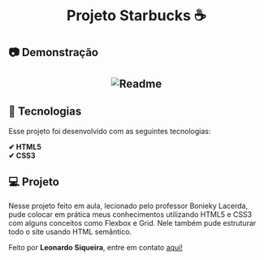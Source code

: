 <h1 align="center">Projeto Starbucks ☕</h1>

<h2>📷 Demonstração</h2>
<h2 align="center">
  <img alt="Readme" title="Readme" src="https://github.com/Leonardo-Siqueira/Projeto-Starbucks/blob/main/Anima%C3%A7%C3%A3o.gif"/>
</h2>

<h2>🚀 Tecnologias</h2>

<p>Esse projeto foi desenvolvido com as seguintes tecnologias:</p>

<b>✔ HTML5</b>
<br>
<b>✔ CSS3</b>
<br>

<h2>💻 Projeto</h2>
<p>Nesse projeto feito em aula, lecionado pelo professor Bonieky Lacerda, pude colocar em prática meus conhecimentos utilizando HTML5 e CSS3 com alguns conceitos como Flexbox e Grid. Nele também pude estruturar todo o site usando HTML semântico.</p>

<p>Feito por <b>Leonardo Siqueira</b>, entre em contato <a href="https://www.linkedin.com/in/leonardo-siqueira-b63485228/">aqui!</a>
